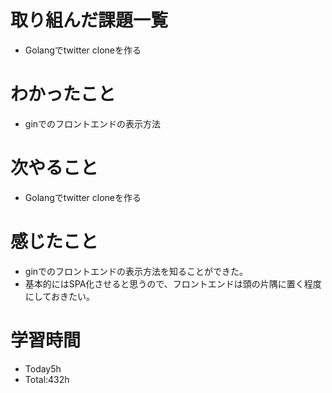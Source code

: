 # 取り組んだ課題一覧
- Golangでtwitter cloneを作る
  
# わかったこと
- ginでのフロントエンドの表示方法

# 次やること
- Golangでtwitter cloneを作る

# 感じたこと
- ginでのフロントエンドの表示方法を知ることができた。
- 基本的にはSPA化させると思うので、フロントエンドは頭の片隅に置く程度にしておきたい。


# 学習時間
- Today5h
- Total:432h
